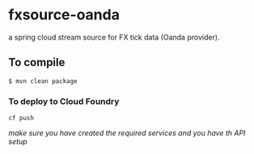 # fxsource-oanda
a spring cloud stream source for FX tick data (Oanda provider).

## To compile
```
$ mvn clean package
```

### To deploy to Cloud Foundry 

```
cf push
```

*make sure you have created the required services and you have th API setup*
